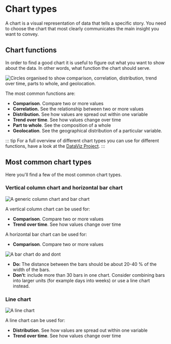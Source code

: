 # Chart types

A chart is a visual representation of data that tells a specific story. You need to choose the chart that most clearly communicates the main insight you want to convey.

## Chart functions

In order to find a good chart it is useful to figure out what you want to show about the data. In other words, what function the chart should serve.

![Circles organised to show comparison, correlation, distribution, trend over time, parts to whole, and geolocation. ](/dataviz-functions.svg)

The most common functions are:
- **Comparison**. Compare two or more values
- **Correlation.** See the relationship between two or more values
- **Distribution.** See how values are spread out within one variable
- **Trend over time**. See how values change over time
- **Part to whole**. See the composition of a whole
- **Geolocation**. See the geographical distribution of a particular variable.

::: tip
For a full overview of different chart types you can use for different functions, have a look at the [DataViz Project](https://datavizproject.com/).
:::

## Most common chart types

Here you'll find a few of the most common chart types.

### Vertical column chart and horizontal bar chart

![A generic column chart and bar chart](/dataviz-column_barchart.svg)

A vertical column chart can be used for:
- **Comparison**. Compare two or more values
- **Trend over time**. See how values change over time


A horizontal bar chart can be used for:
- **Comparison**. Compare two or more values


![A bar chart do and dont](/dataviz-barchart-do1.svg)
- **Do:** The distance between the bars should be about 20-40 % of the width of the bars.
- **Don’t**: include more than 30 bars in one chart. Consider combining bars into larger units (for example days into weeks) or use a line chart instead.


### Line chart

![A line chart](/dataviz-linechart.svg)

A line chart can be used for:
- **Distribution**. See how values are spread out within one variable
- **Trend over time**. See how values change over time